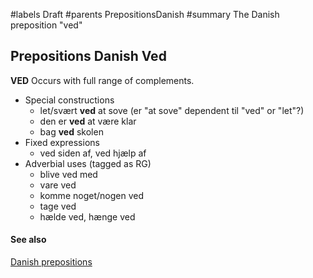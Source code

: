 ﻿#labels Draft
#parents PrepositionsDanish
#summary The Danish preposition "ved"


## Prepositions Danish Ved ##

**VED** Occurs with full range of complements.

  * Special constructions
    * let/svært **ved** at sove (er "at sove" dependent til "ved" or "let"?)
    * den er **ved** at være klar
    * bag **ved** skolen
  * Fixed expressions
    * ved siden af, ved hjælp af
  * Adverbial uses (tagged as RG)
    * blive ved med
    * vare ved
    * komme noget/nogen ved
    * tage ved
    * hælde ved, hænge ved


#### See also ####


[Danish prepositions](PrepositionsDanish.md)